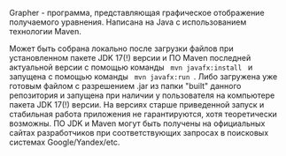 Grapher - программа, представляющая графическое отображение получаемого уравнения. Написана на Java с использованием технологии Maven.

Может быть собрана локально после загрузки файлов при установленном пакете JDK 17(!) версии и ПО Maven последней актуальной версии с помощью команды <code> mvn javafx:install </code> и запущена с помощью команды <code> mvn javafx:run </code>.
Либо загружена уже готовым файлом с разрешением .jar из папки "built" данного репозитория и запущена при наличии у пользователя на компьютере пакета JDK 17(!) версии. 
На версиях старше приведенной запуск и стабильная работа приложения не гарантируются, хотя теоретически возможны.
ПО JDK и Maven могут быть получены на официальных сайтах разработчиков при соответствующих запросах в поисковых системах Google/Yandex/etc.

